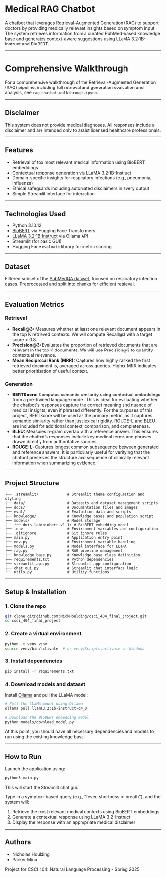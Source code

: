 # Medical RAG Chatbot

A chatbot that leverages Retrieval-Augmented Generation (RAG) to support doctors by providing medically relevant insights based on symptom input. The system retrieves information from a curated PubMed-based knowledge base and generates context-aware suggestions using LLaMA 3.2:1B-Instruct and BioBERT.

---

# Comprehensive Walkthrough

For a comprehensive walkthrough of the Retrieval-Augmented Generation (RAG) pipeline, including full retrieval and generation evaluation and analysis, see `rag_chatbot_walkthrough.ipynb`.

---

## Disclaimer
This system does not provide medical diagnoses. All responses include a disclaimer and are intended only to assist licensed healthcare professionals.

---

## Features

- Retrieval of top most relevant medical information using BioBERT embeddings
- Contextual response generation via LLaMA 3.2:1B-Instruct
- Domain-specific insights for respiratory infections (e.g., pneumonia, influenza)
- Ethical safeguards including automated disclaimers in every output
- Simple Streamlit interface for interaction

---

## Technologies Used

- Python 3.10.12
- [BioBERT](https://huggingface.co/dmis-lab/biobert-v1.1) via Hugging Face Transformers
- [LLaMA 3.2:1B-Instruct](https://ollama.com/library/llama3.2) via Ollama API
- Streamlit (for basic GUI)
- Hugging Face `evaluate` library for metric scoring

---

## Dataset

Filtered subset of the [PubMedQA dataset](https://huggingface.co/datasets/qiaojin/PubMedQA), focused on respiratory infection cases. Preprocessed and split into chunks for efficient retrieval.

---

## Evaluation Metrics

### Retrieval
- **Recall@3:** Measures whether at least one relevant document appears in the top K retrieved contexts. We will compute Recall@3 with a target score > 0.8.
- **Precision@3:** Evaluates the proportion of retrieved documents that are relevant in the top K documents. We will use Precision@3 to quantify contextual relevance.
- **Mean Reciprocal Rank (MRR):** Captures how highly ranked the first retrieved document is, averaged across queries. Higher MRR indicates better prioritization of useful context.

### Generation
- **BERTScore:** Computes semantic similarity using contextual embeddings from a pre-trained language model. This is ideal for evaluating whether the chatbot's responses capture the correct meaning and nuance of medical insights, even if phrased differently. For the purposes of this project, BERTScore will be used as the primary metric, as it captures semantic similarity rather than just lexical rigidity. ROUGE-L and BLEU are included for additional context, comparison, and completeness.
- **BLEU:** Measures n-gram overlap with a reference answer. This ensures that the chatbot’s responses include key medical terms and phrases drawn directly from authoritative sources.
- **ROUGE-L:** Captures longest common subsequence between generated and reference answers. It is particularly useful for verifying that the chatbot preserves the structure and sequence of clinically relevant information when summarizing evidence.

---

## Project Structure

```
├── .streamlit/             # Streamlit theme configuration and styling
├── data/                   # Datasets and dataset management scripts
├── docs/                   # Documentation files and images
├── eval/                   # Evaluation data and scripts
├── knowledge/              # Knowledge bases and population script
├── models/                 # Model storage
│   └── dmis-lab/biobert-v1.1/ # BioBERT embedding model
├── .env                    # Environment variables and configuration
├── .gitignore              # Git ignore rules
├── main.py                 # Application entry point
├── env.py                  # Environment variable handling
├── models.py               # Model interface for LLaMA
├── rag.py                  # RAG pipeline management
├── knowledge_base.py       # Knowledge base class definition 
├── requirements.txt        # Python dependencies
├── streamlit_app.py        # Streamlit app configuration
├── chat_gui.py             # Streamlit chat interface logic
└── utils.py                # Utility functions
```

---

## Setup & Installation

### 1. Clone the repo
```bash
git clone git@github.com:NickHoulding/csci_404_final_project.git
cd csci_404_final_project
```

### 2. Create a virtual environment
```bash
python -m venv venv
source venv/bin/activate  # or venv\Scripts\activate on Windows
```

### 3. Install dependencies
```bash
pip install -r requirements.txt
```

### 4. Download models and dataset
Install [Ollama](https://ollama.com/) and pull the LLaMA model:

```bash
# Pull the LLaMA model using Ollama
ollama pull llama3.2:1b-instruct-q4_0

# Download the BioBERT embedding model
python models/download_model.py

```

At this point, you should have all necessary dependencies 
and models to run using the existing knowledge base.

---

## How to Run

Launch the application using:

```bash
python3 main.py
```

This will start the Streamlit chat gui.

Type in a symptom-based query (e.g., "fever, shortness of breath"), and the system will:
1. Retrieve the most relevant medical contexts using BioBERT embeddings
2. Generate a contextual response using LLaMA 3.2-Instruct
3. Display the response with an appropriate medical disclaimer

---

## Authors
- Nicholas Houlding
- Parker Mina

Project for CSCI 404: Natural Language Processing - Spring 2025